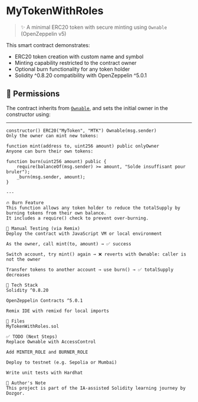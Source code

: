 # MyTokenWithRoles

> ✨ A minimal ERC20 token with secure minting using `Ownable` (OpenZeppelin v5)

This smart contract demonstrates:
- ERC20 token creation with custom name and symbol
- Minting capability restricted to the contract owner
- Optional burn functionality for any token holder
- Solidity ^0.8.20 compatibility with OpenZeppelin ^5.0.1

## 🔐 Permissions

The contract inherits from [`Ownable`](https://docs.openzeppelin.com/contracts/5.x/api/access#Ownable), and sets the initial owner in the constructor using:

---

```solidity
constructor() ERC20("MyToken", "MTK") Ownable(msg.sender)
Only the owner can mint new tokens:

function mint(address to, uint256 amount) public onlyOwner
Anyone can burn their own tokens:

function burn(uint256 amount) public {
    require(balanceOf(msg.sender) >= amount, "Solde insuffisant pour bruler");
    _burn(msg.sender, amount);
}

---

🔥 Burn Feature
This function allows any token holder to reduce the totalSupply by burning tokens from their own balance.
It includes a require() check to prevent over-burning.

🧪 Manual Testing (via Remix)
Deploy the contract with JavaScript VM or local environment

As the owner, call mint(to, amount) → ✅ success

Switch account, try mint() again → ❌ reverts with Ownable: caller is not the owner

Transfer tokens to another account → use burn() → ✅ totalSupply decreases

🧱 Tech Stack
Solidity ^0.8.20

OpenZeppelin Contracts ^5.0.1

Remix IDE with remixd for local imports

📌 Files
MyTokenWithRoles.sol

✅ TODO (Next Steps)
Replace Ownable with AccessControl

Add MINTER_ROLE and BURNER_ROLE

Deploy to testnet (e.g. Sepolia or Mumbai)

Write unit tests with Hardhat

🧠 Author's Note
This project is part of the IA-assisted Solidity learning journey by Dozgor.

